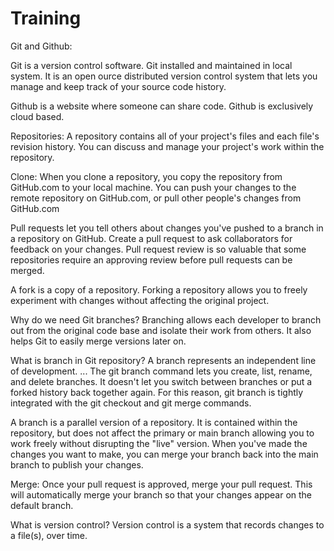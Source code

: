 # Training
Git and Github:

Git is a version control software. Git installed and maintained in local system. It is an open ource distributed version control system that lets you manage and keep track of your source code history.

Github is a website where someone can share code. Github is exclusively cloud based.

Repositories: A repository contains all of your project's files and each file's revision history. You can discuss and manage your project's work within the repository.

Clone: When you clone a repository, you copy the repository from GitHub.com to your local machine. You can push your changes to the remote repository on GitHub.com, or pull other people's changes from GitHub.com

 Pull requests let you tell others about changes you've pushed to a branch in a repository on GitHub. Create a pull request to ask collaborators for feedback on your changes. Pull request review is so valuable that some repositories require an approving review before pull requests can be merged.

A fork is a copy of a repository. Forking a repository allows you to freely experiment with changes without affecting the original project.

Why do we need Git branches?
Branching allows each developer to branch out from the original code base and isolate their work from others. It also helps Git to easily merge versions later on. 

What is branch in Git repository?
A branch represents an independent line of development. ... The git branch command lets you create, list, rename, and delete branches. It doesn't let you switch between branches or put a forked history back together again. For this reason, git branch is tightly integrated with the git checkout and git merge commands. 

A branch is a parallel version of a repository. It is contained within the repository, but does not affect the primary or main branch allowing you to work freely without disrupting the "live" version. When you've made the changes you want to make, you can merge your branch back into the main branch to publish your changes.

Merge: Once your pull request is approved, merge your pull request. This will automatically merge your branch so that your changes appear on the default branch.

What is version control?
Version control is a system that records changes to a file(s), over time.
